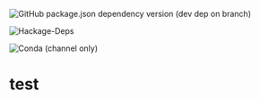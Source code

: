 ![GitHub package.json dependency version (dev dep on branch)](https://img.shields.io/github/package-json/dependency-version/carlos/next.js/dev/@babel/preset-react/main?style=plastic)

![Hackage-Deps](https://img.shields.io/hackage-deps/v/packages?color=green)

![Conda (channel only)](https://img.shields.io/conda/vn/conda-forge/python)

# test
